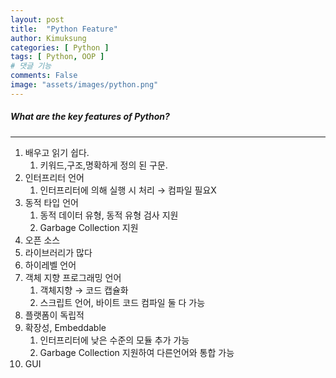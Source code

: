 ```yaml
---
layout: post
title:  "Python Feature"
author: Kimuksung
categories: [ Python ]
tags: [ Python, OOP ]
# 댓글 기능
comments: False
image: "assets/images/python.png"
---
```


##### What are the key features of Python?
---
1. 배우고 읽기 쉽다.
    1. 키워드,구조,명확하게 정의 된 구문.
2. 인터프리터 언어
    1. 인터프리터에 의해 실행 시 처리 → 컴파일 필요X
3. 동적 타입 언어
    1. 동적 데이터 유형, 동적 유형 검사 지원
    2. Garbage Collection 지원
4. 오픈 소스
5. 라이브러리가 많다
6. 하이레벨 언어
7. 객체 지향 프로그래밍 언어
    1. 객체지향 → 코드 캡슐화
    2. 스크립트 언어, 바이트 코드 컴파일 둘 다 가능
8. 플랫폼이 독립적
9. 확장성, Embeddable
    1. 인터프리터에 낮은 수준의 모듈 추가 가능
    2. Garbage Collection 지원하여 다른언어와 통합 가능
10. GUI
